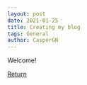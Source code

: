 ```yaml
---
layout: post
date: 2021-01-25
title: Creating my blog
tags: General
author: CasperGN
---
```


Welcome!

[Return](../)